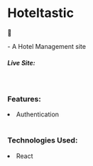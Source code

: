 <h1>Hoteltastic</h1> 🏨 <p>- A Hotel Management site</p>

##### Live Site:

<br>

### Features:
<li>Authentication</li>

<br>

### Technologies Used:
<li>React</li>

